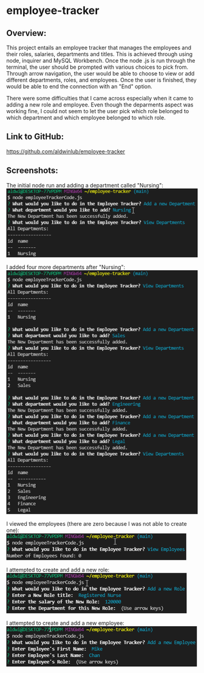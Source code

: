# employee-tracker

## Overview:

This project entails an employee tracker that manages the employees and their roles, salaries, departments and titles. This is achieved through using node, inquirer and MySQL Workbench.
Once the node .js is run through the terminal, the user should be prompted with various choices to pick from. Through arrow navigation, the user would be able to choose to view or add different departments, roles, and employees. Once the user is finished, they would be able to end the connection with an "End" option.

There were some difficulties that I came across especially when it came to adding a new role and employee. Even though the deparments aspect was working fine, I could not seem to let the user pick which role belonged to which department and which employee belonged to which role.

## Link to GitHub:

https://github.com/aldwinlub/employee-tracker

## Screenshots:

The initial node run and adding a department called "Nursing":
![My first node run.](./images/initial-node-run.png)

I added four more departments after "Nursing":
![Adding more departments.](./images/adding-departments.png)

I viewed the employees (there are zero because I was not able to create one):
![Looking at the view employees option.](./images/viewing-employees.png)

I attempted to create and add a new role:
![Me trying to add a new role.](./images/attempting-to-add-a-role.png)

I attempted to create and add a new employee:
![Me tring to add a new employee.](./images/attempting-to-add-an-employee.png)


